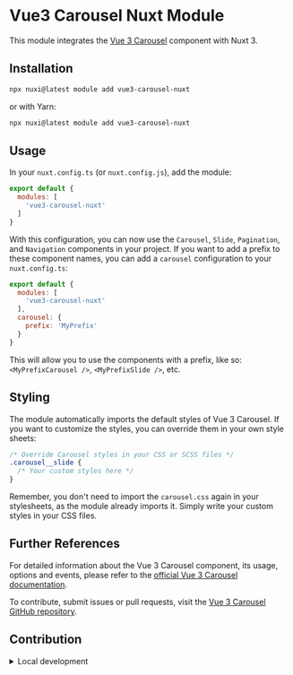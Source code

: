 # Vue3 Carousel Nuxt Module

This module integrates the [Vue 3 Carousel](https://github.com/ismail9k/vue3-carousel) component with Nuxt 3.

## Installation

```bash
npx nuxi@latest module add vue3-carousel-nuxt
```

or with Yarn:

```bash
npx nuxi@latest module add vue3-carousel-nuxt
```

## Usage

In your `nuxt.config.ts` (or `nuxt.config.js`), add the module:

```javascript
export default {
  modules: [
    'vue3-carousel-nuxt'
  ]
}
```

With this configuration, you can now use the `Carousel`, `Slide`, `Pagination`, and `Navigation` components in your project. If you want to add a prefix to these component names, you can add a `carousel` configuration to your `nuxt.config.ts`:

```javascript
export default {
  modules: [
    'vue3-carousel-nuxt'
  ],
  carousel: {
    prefix: 'MyPrefix'
  }
}
```

This will allow you to use the components with a prefix, like so: `<MyPrefixCarousel />`, `<MyPrefixSlide />`, etc.

## Styling

The module automatically imports the default styles of Vue 3 Carousel. If you want to customize the styles, you can override them in your own style sheets:

```css
/* Override Carousel styles in your CSS or SCSS files */
.carousel__slide {
  /* Your custom styles here */
}
```

Remember, you don't need to import the `carousel.css` again in your stylesheets, as the module already imports it. Simply write your custom styles in your CSS files.

## Further References

For detailed information about the Vue 3 Carousel component, its usage, options and events, please refer to the [official Vue 3 Carousel documentation](https://ismail9k.github.io/vue3-carousel/).

To contribute, submit issues or pull requests, visit the [Vue 3 Carousel GitHub repository](https://github.com/ismail9k/vue3-carousel).

## Contribution

<details>
  <summary>Local development</summary>
  
  ```bash
  # Install dependencies
  npm install
  
  # Generate type stubs
  npm run dev:prepare
  
  # Develop with the playground
  npm run dev
  
  # Build the playground
  npm run dev:build
  
  # Run ESLint
  npm run lint
  
  # Run Vitest
  npm run test
  npm run test:watch
  
  # Release new version
  npm run release
  ```

</details>